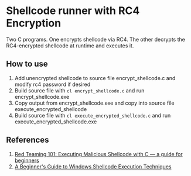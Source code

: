 # Shellcode runner with RC4 Encryption
Two C programs. One encrypts shellcode via RC4. The other decrypts the RC4-encrypted shellcode at runtime and executes it.

## How to use
1. Add unencrypted shellcode to source file encrypt_shellcode.c and modify rc4 password if desired
2. Build source file with `cl encrypt_shellcode.c` and run encrypt_shellcode.exe
3. Copy output from encrypt_shellcode.exe and copy into source file execute_encrypted_shellcode
4. Build source file with `cl execute_encrypted_shellcode.c` and run execute_encrypted_shellcode.exe

## References
1. [Red Teaming 101: Executing Malicious Shellcode with C — a guide for beginners](https://medium.com/@lsecqt/red-teaming-101-executing-malicious-shellcode-with-c-a-guide-for-beginners-439bff63721d)
2. [A Beginner's Guide to Windows Shellcode Execution Techniques](https://csandker.io/2019/07/24/ABeginnersGuideToWindowsShellcodeExecutionTechniques.html#function-pointer-execution)
